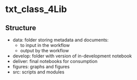 # txt_class_4Lib

## Structure
* data: folder storing metadata and documents:
	* to input in the workflow
	* output by the workflow
* develop: folder with version of in-development notebook
* deliver: final notebooks for consumption
* figures: graphs and figures
* src: scripts and modules
